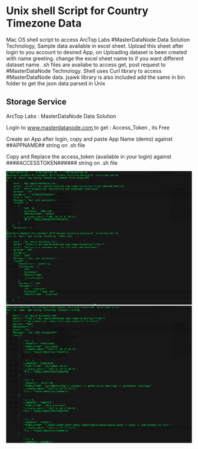 # Unix shell Script for Country Timezone Data

Mac OS shell script to access ArcTop Labs #MasterDataNode Data Solution Technology, Sample data available in excel sheet.
Upload this sheet after login to you account to desired App, on Uploading dataset is been created with name greeting.
change the excel sheet name to if you want different dataset name.
.sh files are availabe to access get, post request to #MasterDataNode Technology. Shell uses Curl library to access #MasterDataNode data.
jsawk library is also included add the same in bin folder to get the json data parsed in Unix
 
## Storage Service ##
ArcTop Labs : MasterDataNode Data Solution
<p>Login to <a href="https://www.masterdatanode.com"> www.masterdatanode.com </a> to get : Access_Token , its Free</p>
<p>Create an App after login, copy and paste App Name (demo) against ##APPNAME## string on .sh file</p>
<p>Copy and Replace the access_token (available in your login) against ####ACCESSTOKEN###### string on .sh file</p>
            

![alt text](https://github.com/ArcTopLabs/Mac-OS-shell-Script-for-Greeting-Data/blob/master/screenshot/find%20request%20greeting%20using%20get%20post.png)
![alt text](https://github.com/ArcTopLabs/Mac-OS-shell-Script-for-Greeting-Data/blob/master/screenshot/listing%20request%20greeting.png)
